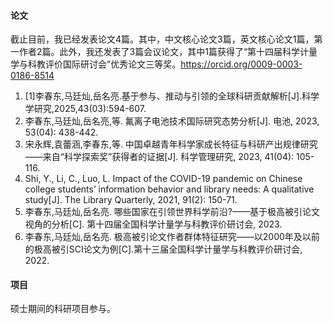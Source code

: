 #### 论文

截止目前，我已经发表论文4篇。其中，中文核心论文3篇，英文核心论文1篇，第一作者2篇。此外，我还发表了3篇会议论文，其中1篇获得了“第十四届科学计量学与科教评价国际研讨会”优秀论文三等奖。https://orcid.org/0009-0003-0186-8514
1. [1]李春东,马廷灿,岳名亮.基于参与、推动与引领的全球科研贡献解析[J].科学学研究,2025,43(03):594-607.
1. 李春东,马廷灿,岳名亮,等. 氟离子电池技术国际研究态势分析[J]. 电池, 2023, 53(04): 438-442.
1. 宋永辉,袁蕾涵,李春东,等. 中国卓越青年科学家成长特征与科研产出规律研究——来自“科学探索奖”获得者的证据[J]. 科学管理研究, 2023, 41(04): 105-116.
1. Shi, Y., Li, C., Luo, L. Impact of the COVID-19 pandemic on Chinese college students’ information behavior and library needs: A qualitative study[J]. The Library Quarterly, 2021, 91(2): 150-71.
1. 李春东,马廷灿,岳名亮. 哪些国家在引领世界科学前沿?——基于极高被引论文视角的分析[C]. 第十四届全国科学计量学与科教评价研讨会, 2023.
1. 李春东,马廷灿,岳名亮. 极高被引论文作者群体特征研究——以2000年及以前的极高被引SCI论文为例[C].第十三届全国科学计量学与科教评价研讨会, 2022.

#### 项目

硕士期间的科研项目参与。

